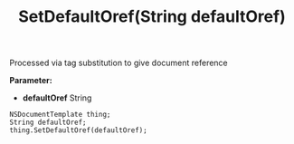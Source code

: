 ﻿---
uid: crmscript_ref_NSDocumentTemplate_SetDefaultOref
title: SetDefaultOref(String defaultOref)
intellisense: NSDocumentTemplate.SetDefaultOref
keywords: NSDocumentTemplate, GetDefaultOref
so.topic: reference
---

Processed via tag substitution to give document reference

**Parameter:** 
 - **defaultOref** String

```crmscript
NSDocumentTemplate thing;
String defaultOref;
thing.SetDefaultOref(defaultOref);
```

